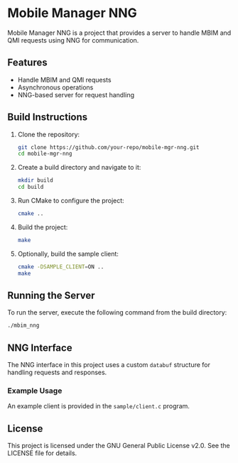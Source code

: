 # Mobile Manager NNG

Mobile Manager NNG is a project that provides a server to handle MBIM and QMI requests using NNG for communication.

## Features
- Handle MBIM and QMI requests
- Asynchronous operations
- NNG-based server for request handling

## Build Instructions

1. Clone the repository:
    ```sh
    git clone https://github.com/your-repo/mobile-mgr-nng.git
    cd mobile-mgr-nng
    ```

2. Create a build directory and navigate to it:
    ```sh
    mkdir build
    cd build
    ```

3. Run CMake to configure the project:
    ```sh
    cmake ..
    ```

4. Build the project:
    ```sh
    make
    ```

5. Optionally, build the sample client:
    ```sh
    cmake -DSAMPLE_CLIENT=ON ..
    make
    ```

## Running the Server

To run the server, execute the following command from the build directory:
```sh
./mbim_nng
```

## NNG Interface

The NNG interface in this project uses a custom `databuf` structure for handling requests and responses.

### Example Usage
An example client is provided in the `sample/client.c` program.

## License

This project is licensed under the GNU General Public License v2.0. See the LICENSE file for details.
